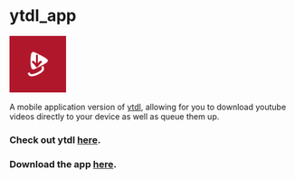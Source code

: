 # ytdl_app

<img src="https://github.com/Thomasssb1/ytdl_app/blob/main/assets/icon/icon.png?raw=true" height=100/>

A mobile application version of [ytdl](https://github.com/Thomasssb1/ytdl), allowing for you to download youtube videos directly to your device as well as queue them up.

### Check out ytdl [here](https://github.com/Thomasssb1/ytdl).
### Download the app [here]().
